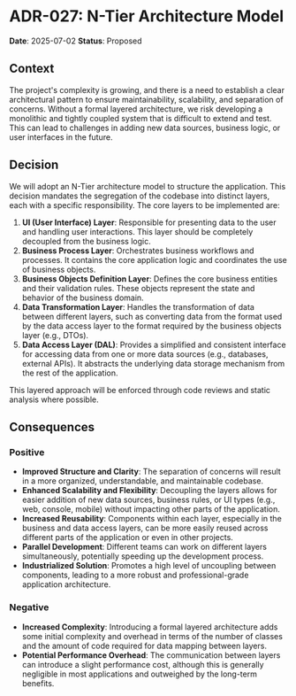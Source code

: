 # ADR-027: N-Tier Architecture Model

**Date**: 2025-07-02
**Status**: Proposed

## Context

The project's complexity is growing, and there is a need to establish a clear architectural pattern to ensure maintainability, scalability, and separation of concerns. Without a formal layered architecture, we risk developing a monolithic and tightly coupled system that is difficult to extend and test. This can lead to challenges in adding new data sources, business logic, or user interfaces in the future.

## Decision

We will adopt an N-Tier architecture model to structure the application. This decision mandates the segregation of the codebase into distinct layers, each with a specific responsibility. The core layers to be implemented are:

1.  **UI (User Interface) Layer**: Responsible for presenting data to the user and handling user interactions. This layer should be completely decoupled from the business logic.
2.  **Business Process Layer**: Orchestrates business workflows and processes. It contains the core application logic and coordinates the use of business objects.
3.  **Business Objects Definition Layer**: Defines the core business entities and their validation rules. These objects represent the state and behavior of the business domain.
4.  **Data Transformation Layer**: Handles the transformation of data between different layers, such as converting data from the format used by the data access layer to the format required by the business objects layer (e.g., DTOs).
5.  **Data Access Layer (DAL)**: Provides a simplified and consistent interface for accessing data from one or more data sources (e.g., databases, external APIs). It abstracts the underlying data storage mechanism from the rest of the application.

This layered approach will be enforced through code reviews and static analysis where possible.

## Consequences

### Positive

*   **Improved Structure and Clarity**: The separation of concerns will result in a more organized, understandable, and maintainable codebase.
*   **Enhanced Scalability and Flexibility**: Decoupling the layers allows for easier addition of new data sources, business rules, or UI types (e.g., web, console, mobile) without impacting other parts of the application.
*   **Increased Reusability**: Components within each layer, especially in the business and data access layers, can be more easily reused across different parts of the application or even in other projects.
*   **Parallel Development**: Different teams can work on different layers simultaneously, potentially speeding up the development process.
*   **Industrialized Solution**: Promotes a high level of uncoupling between components, leading to a more robust and professional-grade application architecture.

### Negative

*   **Increased Complexity**: Introducing a formal layered architecture adds some initial complexity and overhead in terms of the number of classes and the amount of code required for data mapping between layers.
*   **Potential Performance Overhead**: The communication between layers can introduce a slight performance cost, although this is generally negligible in most applications and outweighed by the long-term benefits.
